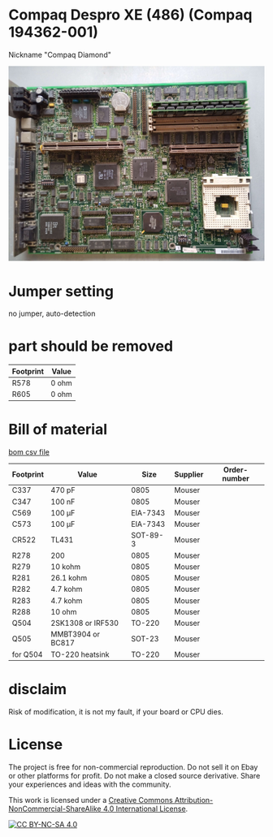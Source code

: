 # Compaq Despro XE (486) (Compaq 194362-001) 
Nickname "Compaq Diamond" 

![pictures](https://github.com/matt1187/3.3V-adventure/blob/main/compaq_XE_486/XE_486.jpg)

# Jumper setting
no jumper, auto-detection

# part should be removed

|Footprint|Value|
|------|-----|
|R578|0 ohm|
|R605|0 ohm|

# Bill of material
[bom csv file](https://github.com/matt1187/3.3V-adventure/blob/main/compaq_XE_486/XE3.3V.csv)


|Footprint|Value|Size|Supplier|Order-number|
|--------------|-----|-----|-------|-----------------|
|C337| 470 pF|0805|Mouser||
|C347| 100 nF |0805|Mouser||
|C569| 100 µF|EIA-7343|Mouser||
|C573| 100 µF|EIA-7343|Mouser||
|CR522| TL431 |SOT-89-3|Mouser||
|R278| 200 |0805|Mouser||
|R279| 10 kohm|0805|Mouser||
|R281| 26.1 kohm|0805|Mouser||
|R282| 4.7 kohm|0805|Mouser||
|R283| 4.7 kohm|0805|Mouser||
|R288| 10 ohm|0805|Mouser||
|Q504|2SK1308 or IRF530|TO-220|Mouser||
|Q505|MMBT3904 or BC817|SOT-23|Mouser||
|for Q504|TO-220 heatsink|TO-220|Mouser||




# disclaim
Risk of modification, it is not my fault, if your board or CPU dies.


# License
The project is free for non-commercial reproduction. Do not sell it on Ebay or other platforms for profit. Do not make a closed source derivative. Share your experiences and ideas with the community.

This work is licensed under a [Creative Commons Attribution-NonCommercial-ShareAlike 4.0 International License][cc-by-nc-sa].

[![CC BY-NC-SA 4.0][cc-by-nc-sa-image]][cc-by-nc-sa]

[cc-by-nc-sa]: http://creativecommons.org/licenses/by-nc-sa/4.0/
[cc-by-nc-sa-image]: https://licensebuttons.net/l/by-nc-sa/4.0/88x31.png
